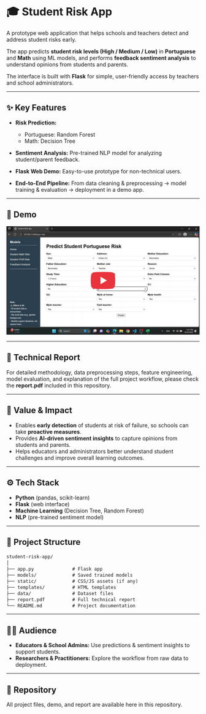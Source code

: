 # 🎓 Student Risk App

A prototype web application that helps schools and teachers detect and address student risks early.

The app predicts **student risk levels (High / Medium / Low)** in **Portuguese** and **Math** using ML models, and performs **feedback sentiment analysis** to understand opinions from students and parents.

The interface is built with **Flask** for simple, user-friendly access by teachers and school administrators.

---

## ✨ Key Features

* **Risk Prediction:**

  * Portuguese: Random Forest
  * Math: Decision Tree
* **Sentiment Analysis:** Pre-trained NLP model for analyzing student/parent feedback.
* **Flask Web Demo:** Easy-to-use prototype for non-technical users.
* **End-to-End Pipeline:** From data cleaning & preprocessing → model training & evaluation → deployment in a demo app.

---

## 🎥 Demo

[![Watch the demo](https://github.com/ZiadAbdElSalam2003/Student-risk-app--MAIM-final-project--/blob/79371c0a7084bdfaea9beee4c4e5b331f89373a3/assets/youtube%20image.png)](https://youtu.be/4Kk59-epa2M)




---

## 📑 Technical Report

For detailed methodology, data preprocessing steps, feature engineering, model evaluation, and explanation of the full project workflow, please check the **report.pdf** included in this repository.

---

## 🚀 Value & Impact

* Enables **early detection** of students at risk of failure, so schools can take **proactive measures**.
* Provides **AI-driven sentiment insights** to capture opinions from students and parents.
* Helps educators and administrators better understand student challenges and improve overall learning outcomes.

---

## ⚙️ Tech Stack

* **Python** (pandas, scikit-learn)
* **Flask** (web interface)
* **Machine Learning** (Decision Tree, Random Forest)
* **NLP** (pre-trained sentiment model)

---

## 📂 Project Structure

```
student-risk-app/
│
├── app.py              # Flask app
├── models/             # Saved trained models
├── static/             # CSS/JS assets (if any)
├── templates/          # HTML templates
├── data/               # Dataset files
├── report.pdf          # Full technical report
└── README.md           # Project documentation
```

---

## 👩‍🏫 Audience

* **Educators & School Admins:** Use predictions & sentiment insights to support students.
* **Researchers & Practitioners:** Explore the workflow from raw data to deployment.

---

## 🔗 Repository

All project files, demo, and report are available here in this repository.
